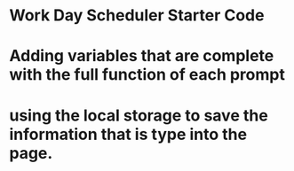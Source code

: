 # Work Day Scheduler Starter Code
# Adding variables that are complete with the full function of each prompt 
# using the local storage to save the information that is type into the page.
